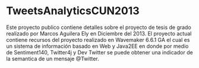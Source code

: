TweetsAnalyticsCUN2013
======================

Este proyecto publico contiene detalles sobre el proyecto de tesis de grado realizado por Marcos Aguilera Ely en Diciembre del 2013. El proyecto actual contiene recursos del proyecto realizado en Wavemaker 6.6.1 GA el cual es un sistema de información basado en Web y Java2EE  en donde por medio de Sentiment140, Twitter4j y Dev Twitter se puede obtener una indicador de la semantica de un mensaje @Twitter.
